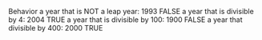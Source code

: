 Behavior
a year that is NOT a leap year: 1993 FALSE
a year that is divisible by 4: 2004 TRUE
a year that is divisible by 100:  1900 FALSE
a year that divisible by 400: 2000 TRUE
